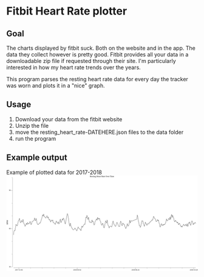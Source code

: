 # Fitbit Heart Rate plotter
## Goal
The charts displayed by fitbit suck. Both on the website and in the app. The data they collect however is pretty good.
Fitbit provides all your data in a downloadable zip file if requested through their site. I'm particularly interested in how my heart rate trends over the years.

This program parses the resting heart rate data for every day the tracker was worn and plots it in a "nice" graph.

## Usage
1. Download your data from the fitbit website
2. Unzip the file
3. move the resting_heart_rate-DATEHERE.json files to the data folder
4. run the program

## Example output

Example of plotted data for 2017-2018
![Example output](heart_rate_2017.png)